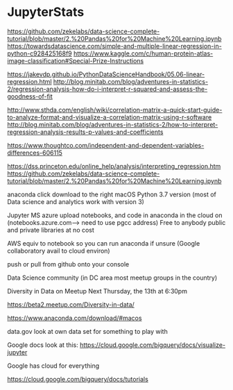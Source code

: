 # JupyterStats

https://github.com/zekelabs/data-science-complete-tutorial/blob/master/2.%20Pandas%20for%20Machine%20Learning.ipynb
https://towardsdatascience.com/simple-and-multiple-linear-regression-in-python-c928425168f9
https://www.kaggle.com/c/human-protein-atlas-image-classification#Special-Prize-Instructions

https://jakevdp.github.io/PythonDataScienceHandbook/05.06-linear-regression.html
http://blog.minitab.com/blog/adventures-in-statistics-2/regression-analysis-how-do-i-interpret-r-squared-and-assess-the-goodness-of-fit

http://www.sthda.com/english/wiki/correlation-matrix-a-quick-start-guide-to-analyze-format-and-visualize-a-correlation-matrix-using-r-software
http://blog.minitab.com/blog/adventures-in-statistics-2/how-to-interpret-regression-analysis-results-p-values-and-coefficients

https://www.thoughtco.com/independent-and-dependent-variables-differences-606115

https://dss.princeton.edu/online_help/analysis/interpreting_regression.htm
https://github.com/zekelabs/data-science-complete-tutorial/blob/master/2.%20Pandas%20for%20Machine%20Learning.ipynb

anaconda
click download to the right 
macOS
Python 3.7 version (most of Data science and analytics work with version 3)

Jupyter 
MS azure upload notebooks, and code in anaconda in the cloud on (notebooks.azure.com--> need to use pgcc address)
Free to anybody
public and private libraries at no cost

AWS equiv to notebook so you can run anaconda if unsure (Google collaboratory avail to cloud environ)

push or pull from github onto your console

Data Science community (in DC area most meetup groups in the country)

Diversity in Data on Meetup
Next Thursday, the 13th at 6:30pm

https://beta2.meetup.com/Diversity-in-data/

https://www.anaconda.com/download/#macos


data.gov look at own data set for something to play with


Google docs look at this:
https://cloud.google.com/bigquery/docs/visualize-jupyter

Google has cloud for everything

https://cloud.google.com/bigquery/docs/tutorials
